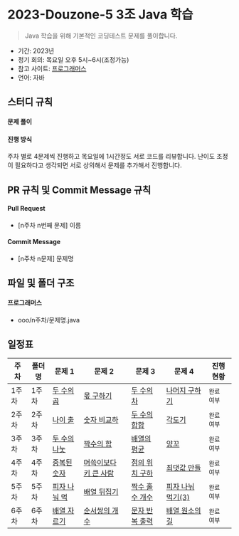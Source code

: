 # 2023-Douzone-5 3조 Java 학습

> Java 학습을 위해 기본적인 코딩테스트 문제를 풀이합니다. 

- 기간: 2023년 
- 정기 회의: 목요일 오후 5시~6시(조정가능)
- 참고 사이트: [프로그래머스](https://programmers.co.kr/learn/challenges)
- 언어: 자바

## 스터디 규칙 

#### 문제 풀이

#### 진행 방식

주차 별로 4문제씩 진행하고 목요일에 1시간정도 서로 코드를 리뷰합니다.
난이도 조정이 필요하다고 생각되면 서로 상의해서 문제를 추가해서 진행합니다.

## PR 규칙 및 Commit Message 규칙

#### Pull Request

- [n주차 n번째 문제] 이름

#### Commit Message

- [n주차 n문제] 문제명

## 파일 및 폴더 구조

#### 프로그래머스

- ooo/n주차/문제명.java

## 일정표
| **주차** | **폴더명**          | **문제 1**                                                   | **문제 2**                                                   | **문제 3**                                                   | **문제 4**                                                   | **진행 현황** |
| -------- | ------------------- | ------------------------------------------------------------ | ------------------------------------------------------------ | ------------------------------------------------------------ | ------------------------------------------------------------ | ------------- |
| 1주차    | 1주차              | [두 수의 곱](https://school.programmers.co.kr/learn/courses/30/lessons/120804) | [몫 구하기](https://school.programmers.co.kr/learn/courses/30/lessons/120805) | [두 수의 차](https://school.programmers.co.kr/learn/courses/30/lessons/120803) | [나머지 구하기](https://school.programmers.co.kr/learn/courses/30/lessons/120810) | `완료 여부`   |
| 2주차    | 2주차              | [나이 출](https://school.programmers.co.kr/learn/courses/30/lessons/120820) | [숫자 비교하](https://school.programmers.co.kr/learn/courses/30/lessons/120807) | [두 수의합합](https://school.programmers.co.kr/learn/courses/30/lessons/120802) | [각도기](https://school.programmers.co.kr/learn/courses/30/lessons/120829) | `완료 여부`   |
| 3주차    | 3주차              | [두 수의 나눗](https://school.programmers.co.kr/learn/courses/30/lessons/120806) | [짝수의 합](https://school.programmers.co.kr/learn/courses/30/lessons/120831) | [배열의 평균](https://school.programmers.co.kr/learn/courses/30/lessons/120817) | [양꼬](https://school.programmers.co.kr/learn/courses/30/lessons/120830) | `완료 여부`   |
| 4주차    | 4주차              | [중복된 숫자](https://school.programmers.co.kr/learn/courses/30/lessons/120583) | [머쓱이보다 키 큰 사람](https://school.programmers.co.kr/learn/courses/30/lessons/120585) | [점의 위치 구하](https://school.programmers.co.kr/learn/courses/30/lessons/120841) | [최댓값 만들](https://school.programmers.co.kr/learn/courses/30/lessons/120847) | `완료 여부`   |
| 5주차    | 5주차              | [피자 나눠 먹](https://school.programmers.co.kr/learn/courses/30/lessons/120814) | [배열 뒤집기](https://school.programmers.co.kr/learn/courses/30/lessons/120821) | [짝수 홀수 개수](https://school.programmers.co.kr/learn/courses/30/lessons/120824) | [피자 나눠 먹기(3)](https://school.programmers.co.kr/learn/courses/30/lessons/120816) | `완료 여부`   |
| 6주차    | 6주차              | [배열 자르기](https://school.programmers.co.kr/learn/courses/30/lessons/120833) | [순서쌍의 개수](https://school.programmers.co.kr/learn/courses/30/lessons/120836) | [문자 반복 출력](https://school.programmers.co.kr/learn/courses/30/lessons/120825) | [배열 원소의 길](https://school.programmers.co.kr/learn/courses/30/lessons/120854) | `완료 여부`   |
